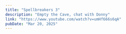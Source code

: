 ```yaml
---
title: "Spellbreakers 3"
description: "Empty the Cave, chat with Donny"
link: "https://www.youtube.com/watch?v=umHf666s6qA"
pubDate: "Mar 20, 2025"
---
```

